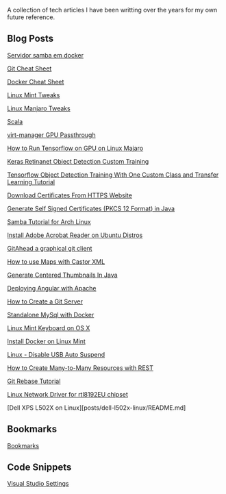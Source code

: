 A collection of tech articles I have been writting over the years for my own future reference.


Blog Posts
----------

[Servidor samba em docker](posts/samba-from-docker/README.md)

[Git Cheat Sheet](posts/git-cheat-sheet/README.md)

[Docker Cheat Sheet](posts/docker-cheat-sheet/README.md)

[Linux Mint Tweaks](posts/linux-tweaks/README.md)

[Linux Manjaro Tweaks](posts/manjaro-tweaks/README.md)

[Scala](posts/scala/README.md)

[virt-manager GPU Passthrough](posts/virt-manager-passthrough)

[How to Run Tensorflow on GPU on Linux Majaro](posts/tensorflow-keras-gpu/README.md)

[Keras Retinanet Object Detection Custom Training](posts/keras-retinanet/README.md)

[Tensorflow Object Detection Training With One Custom Class and Transfer Learning Tutorial](posts/tensorflow1-training/README.md)

[Download Certificates From HTTPS Website](posts/downloading-certificates/README.md)

[Generate Self Signed Certificates (PKCS 12 Format) in Java](posts/generate-self-signed-certificates-in-java/README.md)

[Samba Tutorial for Arch Linux](posts/samba-tutorial/README.md)

[Install Adobe Acrobat Reader on Ubuntu Distros](posts/install-adobe-reader-on-ubuntu-based-distributions/README.md)

[GitAhead a graphical git client](posts/gitahead/README.md)

[How to use Maps with Castor XML](posts/how-to-use-maps-with-castor-xml/README.md)

[Generate Centered Thumbnails In Java](posts/generate-centered-thumbnails-in-java/README.md)

[Deploying Angular with Apache](posts/deploying-angular-with-apache/README.md)

[How to Create a Git Server](posts/how-to-create-a-git-server)

[Standalone MySql with Docker](posts/standalone-mysql-with-docker/README.md)

[Linux Mint Keyboard on OS X](posts/linux-mint-keyboard-on-osx/README.md)

[Install Docker on Linux Mint](posts/intall-docker-on-linux-mint/README.md)

[Linux - Disable USB Auto Suspend](posts/linux-disable-usb-auto-suspend/README.md)

[How to Create Many-to-Many Resources with REST](posts/how-to-create-many-to-many-resources-with-rest/README.md)

[Git Rebase Tutorial](posts/git-rebase-tutorial/README.md)

[Linux Network Driver for rtl8192EU chipset](posts/linux-driver-for-rtl8192EU/README.md)

[Dell XPS L502X on Linux][posts/dell-l502x-linux/README.md]


Bookmarks
---------
[Bookmarks](posts/bookmarks/README.md)


Code Snippets
-------------
[Visual Studio Settings](snippets/visual-studio-settings/README.md)
